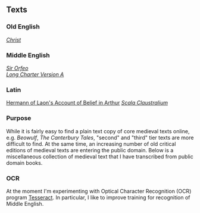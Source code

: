 ## Texts

### Old English
[*Christ*](https://calebmolstad.github.io/scriptamediiaevi/christ)  

### Middle English
[*Sir Orfeo*](https://calebmolstad.github.io/scriptamediiaevi/sir-orfeo)  
[*Long Charter Version A*](https://calebmolstad.github.io/scriptamediiaevi/long-charter-a)

### Latin
[Hermann of Laon's Account of Belief in Arthur](https://calebmolstad.github.io/scriptamediiaevi/hermann-of-laon.md)
[*Scala Claustralium*](https://calebmolstad.github.io/scriptamediiaevi/scala-claustralium)


### Purpose
While it is fairly easy to find a plain text copy of core medieval texts online, e.g. *Beowulf*, *The Canterbury Tales*, "second" and "third" tier texts are more difficult to find. At the same time, an increasing number of old critical editions of medieval texts are entering the public domain. Below is a miscellaneous collection of medieval text that I have transcribed from public domain books.

### OCR
At the moment I'm experimenting with Optical Character Recognition (OCR) program [Tesseract](https://github.com/tesseract-ocr/tesseract). In particular, I like to improve training for recognition of Middle English.
